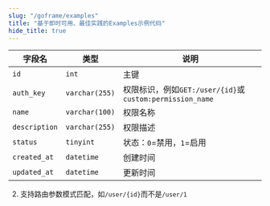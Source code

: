 ```yaml
---
slug: "/goframe/examples"
title: "基于即时可用、最佳实践的Examples示例代码"
hide_title: true
---
```



| 字段名 | 类型 | 说明 |
| ------ | ------ | ------ |
| `id` | `int` | 主键 |
| `auth_key` | `varchar(255)` | 权限标识，例如`GET:/user/{id}`或`custom:permission_name` |
| `name` | `varchar(100)` | 权限名称 |
| `description` | `varchar(255)` | 权限描述 |
| `status` | `tinyint` | 状态：`0`=禁用，`1`=启用 |
| `created_at` | `datetime` | 创建时间 |
| `updated_at` | `datetime` | 更新时间 |



2. 支持路由参数模式匹配，如`/user/{id}`而不是`/user/1`


